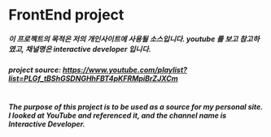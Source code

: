 # FrontEnd project

##### 이 프로젝트의 목적은 저의 개인사이트에 사용될 소스입니다. youtube 를 보고 참고하였고, 채널명은 interactive developer 입니다.

##### project source: https://www.youtube.com/playlist?list=PLGf_tBShGSDNGHhFBT4pKFRMpiBrZJXCm

# 


##### The purpose of this project is to be used as a source for my personal site. I looked at YouTube and referenced it, and the channel name is Interactive Developer.

